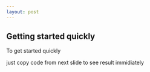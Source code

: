 ```yaml
---
layout: post
---
```

## Getting started quickly
To get started quickly 

just copy code from next slide to see result immidiately
